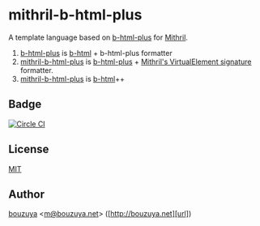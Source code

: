# mithril-b-html-plus

A template language based on [b-html-plus][b-html/b-html-plus] for [Mithril][lhorie/mithril.js].

1. [b-html-plus][b-html/b-html-plus] is [b-html][b-html/b-html] + b-html-plus formatter
2. [mithril-b-html-plus][b-html/mithril-b-html-plus] is [b-html-plus][b-html/b-html-plus] + [Mithril's VirtualElement signature](http://lhorie.github.io/mithril/mithril.render.html#signature) formatter.
3. [mithril-b-html-plus][b-html/mithril-b-html-plus] is [b-html][b-html/b-html]++

## Badge

[![Circle CI](https://circleci.com/gh/b-html/mithril-b-html-plus.svg?style=svg)](https://circleci.com/gh/b-html/mithril-b-html-plus)

## License

[MIT](LICENSE)

## Author

[bouzuya][user] &lt;[m@bouzuya.net][email]&gt; ([http://bouzuya.net][url])

[user]: https://github.com/bouzuya
[email]: mailto:m@bouzuya.net
[url]: http://bouzuya.net

[b-html/b-html]: https://github.com/b-html/b-html
[b-html/b-html-plus]: https://github.com/b-html/b-html-plus
[b-html/mithril-b-html-plus]: https://github.com/b-html/b-html-plus
[lhorie/mithril.js]: https://github.com/lhorie/mithril.js
